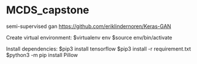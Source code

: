 # MCDS_capstone
semi-supervised gan
https://github.com/eriklindernoren/Keras-GAN

Create virtual environment:
$virtualenv env
$source env/bin/activate

Install dependencies:
$pip3 install tensorflow
$pip3 install -r requirement.txt
$python3 -m pip install Pillow


